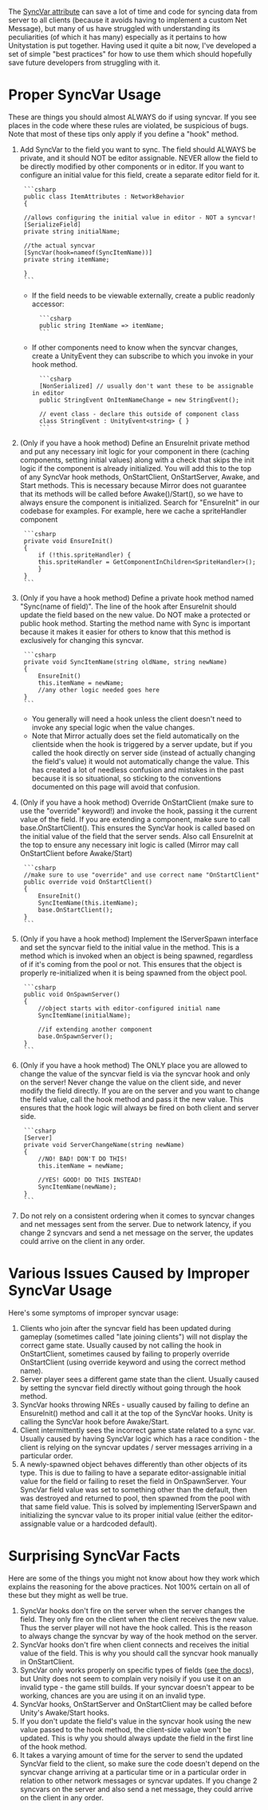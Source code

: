 The [SyncVar attribute](https://mirror-networking.com/docs/Guides/Sync/SyncVars.html) can save a lot of time and code for syncing data from server to all clients (because it avoids having to implement a custom Net Message), but many of us have struggled with understanding its peculiarities (of which it has many) especially as it pertains to how Unitystation is put together. Having used it quite a bit now, I've developed a set of simple "best practices" for how to use them which should hopefully save future developers from struggling with it.

# Proper SyncVar Usage
These are things you should almost ALWAYS do if using syncvar. If you see places in the code where these rules are violated, be suspicious of bugs. Note that most of these tips only apply if you define a "hook" method.

1. Add SyncVar to the field you want to sync. The field should ALWAYS be private, and it should NOT be editor assignable. NEVER allow the field to be directly modified by other components or in editor. If you want to configure an initial value for this field, create a separate editor field for it.

        ```csharp
        public class ItemAttributes : NetworkBehavior
        {
        
        //allows configuring the initial value in editor - NOT a syncvar!
        [SerializeField]
        private string initialName;    

        //the actual syncvar
        [SyncVar(hook=nameof(SyncItemName))]
        private string itemName;
        
        }
        ```

    * If the field needs to be viewable externally, create a public readonly accessor:

            ```csharp
            public string ItemName => itemName;
            ```

    * If other components need to know when the syncvar changes, create a UnityEvent they can subscribe to which you invoke in your hook method.

            ```csharp
            [NonSerialized] // usually don't want these to be assignable in editor
            public StringEvent OnItemNameChange = new StringEvent();
            
            // event class - declare this outside of component class
            class StringEvent : UnityEvent<string> { }
            ```

3. (Only if you have a hook method) Define an EnsureInit private method and put any necessary init logic for your component in there (caching components, setting initial values) along with a check that skips the init logic if the component is already initialized. You will add this to the top of any SyncVar hook methods, OnStartClient, OnStartServer, Awake, and Start methods. This is necessary because Mirror does not guarantee that its methods will be called before Awake()/Start(), so we have to always ensure the component is initialized. Search for "EnsureInit" in our codebase for examples. For example, here we cache a spriteHandler component

        ```csharp
        private void EnsureInit()
        {
            if (!this.spriteHandler) {
            this.spriteHandler = GetComponentInChildren<SpriteHandler>();
            }
        }
        ```

2. (Only if you have a hook method) Define a private hook method named "Sync(name of field)". The line of the hook after EnsureInit should update the field based on the new value. Do NOT make a protected or public hook method. Starting the method name with Sync is important because it makes it easier for others to know that this method is exclusively for changing this syncvar.

        ```csharp
        private void SyncItemName(string oldName, string newName)
        {
            EnsureInit()
            this.itemName = newName;
            //any other logic needed goes here
        }
        ```

    * You generally will need a hook unless the client doesn't need to invoke any special logic when the value changes.
    * Note that Mirror actually does set the field automatically on the clientside when the hook is triggered by a server update, but if you called the hook directly on server side (instead of actually changing the field's value) it would not automatically change the value. This has created a lot of needless confusion and mistakes in the past because it is so situational, so sticking to the conventions documented on this page will avoid that confusion.
3. (Only if you have a hook method) Override OnStartClient (make sure to use the "override" keyword!) and invoke the hook, passing it the current value of the field. If you are extending a component, make sure to call base.OnStartClient(). This ensures the SyncVar hook is called based on the initial value of the field that the server sends. Also call EnsureInit at the top to ensure any necessary init logic is called (Mirror may call OnStartClient before Awake/Start)

        ```csharp
        //make sure to use "override" and use correct name "OnStartClient"
        public override void OnStartClient()
        {
            EnsureInit()
            SyncItemName(this.itemName);
            base.OnStartClient();
        }
        ```

5. (Only if you have a hook method) Implement the IServerSpawn interface and set the syncvar field to the initial value in the method. This is a method which is invoked when an object is being spawned, regardless of if it's coming from the pool or not. This ensures that the object is properly re-initialized when it is being spawned from the object pool.

        ```csharp
        public void OnSpawnServer()
        {
            //object starts with editor-configured initial name
            SyncItemName(initialName);
            
            //if extending another component
            base.OnSpawnServer();
        }
        ```

5. (Only if you have a hook method) The ONLY place you are allowed to change the value of the syncvar field is via the syncvar hook and only on the server! Never change the value on the client side, and never modify the field directly. If you are on the server and you want to change the field value, call the hook method and pass it the new value. This ensures that the hook logic will always be fired on both client and server side.

        ```csharp
        [Server]
        private void ServerChangeName(string newName)
        {
            //NO! BAD! DON'T DO THIS!
            this.itemName = newName;

            //YES! GOOD! DO THIS INSTEAD!
            SyncItemName(newName);
        }
        ```
        
6. Do not rely on a consistent ordering when it comes to syncvar changes and net messages sent from the server. Due to network latency, if you change 2 syncvars and send a net message on the server, the updates could arrive on the client in any order.

# Various Issues Caused by Improper SyncVar Usage
Here's some symptoms of improper syncvar usage:
1. Clients who join after the syncvar field has been updated during gameplay (sometimes called "late joining clients") will not display the correct game state. Usually caused by not calling the hook in OnStartClient, sometimes caused by failing to properly override OnStartClient (using override keyword and using the correct method name).
2. Server player sees a different game state than the client. Usually caused by setting the syncvar field directly without going through the hook method.
3. SyncVar hooks throwing NREs - usually caused by failing to define an EnsureInit() method and call it at the top of the SyncVar hooks. Unity is calling the SyncVar hook before Awake/Start.
3. Client intermittently sees the incorrect game state related to a sync var. Usually caused by having SyncVar logic which has a race condition - the client is relying on the syncvar updates / server messages arriving in a particular order.
4. A newly-spawned object behaves differently than other objects of its type. This is due to failing to have a separate editor-assignable initial value for the field or failing to reset the field in OnSpawnServer. Your SyncVar field value was set to something other than the default, then was destroyed and returned to pool, then spawned from the pool with that same field value. This is solved by implementing IServerSpawn and initializing the syncvar value to its proper initial value (either the editor-assignable value or a hardcoded default).

# Surprising SyncVar Facts
Here are some of the things you might not know about how they work which explains the reasoning for the above practices. Not 100% certain on all of these but they might as well be true.
1. SyncVar hooks don't fire on the server when the server changes the field. They only fire on the client when the client receives the new value. Thus the server player will not have the hook called. This is the reason to always change the syncvar by way of the hook method on the server.
2. SyncVar hooks don't fire when client connects and receives the initial value of the field. This is why you should call the syncvar hook manually in OnStartClient.
3. SyncVar only works properly on specific types of fields ([see the docs](https://docs.unity3d.com/Manual/UNetStateSync.html)), but Unity does not seem to complain very noisily if you use it on an invalid type - the game still builds. If your syncvar doesn't appear to be working, chances are you are using it on an invalid type.
3. SyncVar hooks, OnStartServer and OnStartClient may be called before Unity's Awake/Start hooks.
4. If you don't update the field's value in the syncvar hook using the new value passed to the hook method, the client-side value won't be updated. This is why you should always update the field in the first line of the hook method.
5. It takes a varying amount of time for the server to send the updated SyncVar field to the client, so make sure the code doesn't depend on the syncvar change arriving at a particular time or in a particular order in relation to other network messages or syncvar updates. If you change 2 syncvars on the server and also send a net message, they could arrive on the client in any order.
